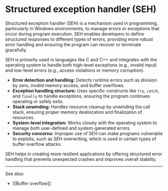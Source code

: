 
# Structured exception handler (SEH)

Structured exception handler (SEH) is a mechanism used in programming, particularly in Windows environments, to manage errors or exceptions that occur during program execution. SEH enables developers to define structured responses to different types of errors, providing more robust error handling and ensuring the program can recover or terminate gracefully.

SEH is primarily used in languages like C and C++ and integrates with the operating system to handle both high-level exceptions (e.g., invalid input) and low-level errors (e.g., access violations or memory corruption).

- **Error detection and handling:** Detects runtime errors such as division by zero, invalid memory access, and buffer overflows.
- **Exception handling structure:** Uses specific constructs like `try`, `catch`, and `finally` to handle exceptions, ensuring the program continues operating or safely exits.
- **Stack unwinding:** Handles resource cleanup by unwinding the call stack, ensuring proper memory deallocation and finalization of resources.
- **System-level integration:** Works closely with the operating system to manage both user-defined and system-generated errors.
- **Security concerns:** Improper use of SEH can make programs vulnerable to exploits, such as SEH overwriting, which is used in certain types of buffer overflow attacks.

SEH helps in creating more resilient applications by offering structured error handling that prevents unexpected crashes and improves overall stability.

---

See also:

- [[Buffer overflow]]